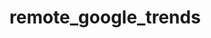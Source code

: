 # remote_google_trends
<script type="text/javascript" src="https://ssl.gstatic.com/trends_nrtr/2402_RC03/embed_loader.js"></script> <script type="text/javascript"> trends.embed.renderExploreWidget("GEO_MAP", {"comparisonItem":[{"keyword":"remote","geo":"US","time":"today 12-m"},{"keyword":"work from home","geo":"US","time":"today 12-m"},{"keyword":"work at home","geo":"US","time":"today 12-m"},{"keyword":"virtual","geo":"US","time":"today 12-m"},{"keyword":"flexible","geo":"US","time":"today 12-m"}],"category":60,"property":""}, {"exploreQuery":"cat=60&geo=US&q=remote,work%20from%20home,work%20at%20home,virtual,flexible&date=today 12-m,today 12-m,today 12-m,today 12-m,today 12-m","guestPath":"https://trends.google.com:443/trends/embed/"}); </script> 
